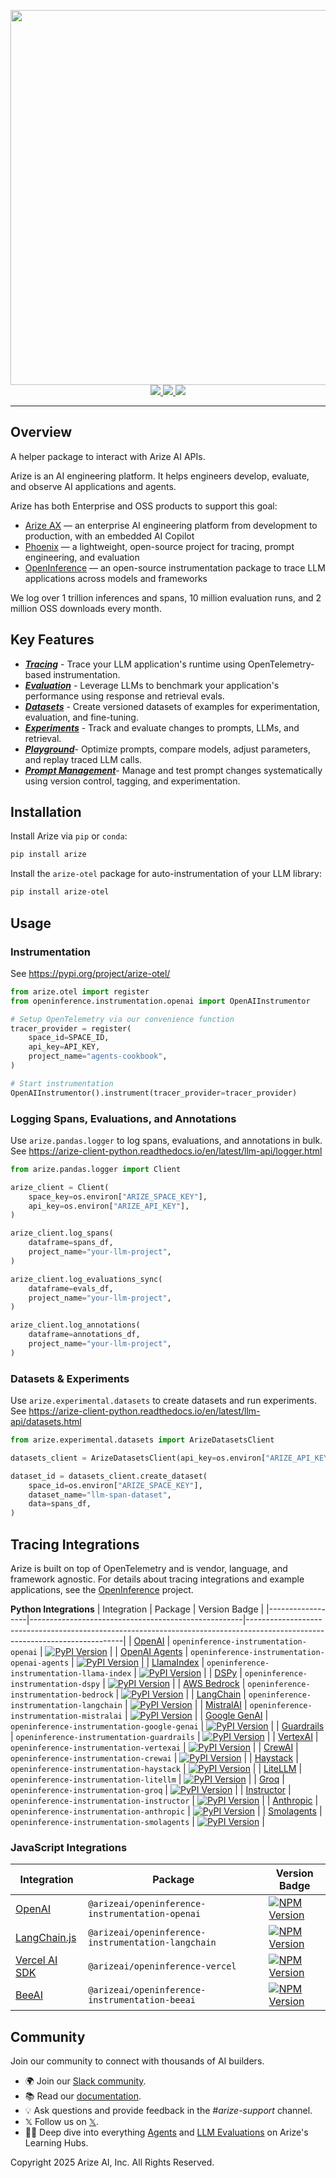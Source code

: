 <p align="center">
  <a href="https://arize.com/ax">
    <img src="https://storage.googleapis.com/arize-assets/arize-logo-white.jpg" width="600" />
  </a>
  <a target="_blank" href="https://pypi.org/project/arize/">
    <img src="https://img.shields.io/pypi/v/arize?color=blue">
  </a>
  <a target="_blank" href="https://pypi.org/project/arize/">
      <img src="https://img.shields.io/pypi/pyversions/arize">
  </a>
  <a target="_blank" href="https://arize-ai.slack.com/join/shared_invite/zt-2w57bhem8-hq24MB6u7yE_ZF_ilOYSBw#/shared-invite/email">
    <img src="https://img.shields.io/badge/slack-@arize-blue.svg?logo=slack">
  </a>
</p>

---

## Overview

A helper package to interact with Arize AI APIs.

Arize is an AI engineering platform. It helps engineers develop, evaluate, and observe AI applications and agents. 

Arize has both Enterprise and OSS products to support this goal: 
- [Arize AX](https://arize.com/) — an enterprise AI engineering platform from development to production, with an embedded AI Copilot
- [Phoenix](https://github.com/Arize-ai/phoenix) — a lightweight, open-source project for tracing, prompt engineering, and evaluation
- [OpenInference](https://github.com/Arize-ai/openinference) — an open-source instrumentation package to trace LLM applications across models and frameworks

We log over 1 trillion inferences and spans, 10 million evaluation runs, and 2 million OSS downloads every month. 

## Key Features
- [**_Tracing_**](https://docs.arize.com/arize/observe/tracing) - Trace your LLM application's runtime using OpenTelemetry-based instrumentation.
- [**_Evaluation_**](https://docs.arize.com/arize/evaluate/online-evals) - Leverage LLMs to benchmark your application's performance using response and retrieval evals.
- [**_Datasets_**](https://docs.arize.com/arize/develop/datasets) - Create versioned datasets of examples for experimentation, evaluation, and fine-tuning.
- [**_Experiments_**](https://docs.arize.com/arize/develop/datasets-and-experiments) - Track and evaluate changes to prompts, LLMs, and retrieval.
- [**_Playground_**](https://docs.arize.com/arize/develop/prompt-playground)- Optimize prompts, compare models, adjust parameters, and replay traced LLM calls.
- [**_Prompt Management_**](https://docs.arize.com/arize/develop/prompt-hub)- Manage and test prompt changes systematically using version control, tagging, and experimentation.

## Installation

Install Arize via `pip` or `conda`:

```bash
pip install arize
```

Install the `arize-otel` package for auto-instrumentation of your LLM library:

```bash
pip install arize-otel
```

## Usage
  
### Instrumentation
See https://pypi.org/project/arize-otel/

```python
from arize.otel import register
from openinference.instrumentation.openai import OpenAIInstrumentor

# Setup OpenTelemetry via our convenience function
tracer_provider = register(
    space_id=SPACE_ID,
    api_key=API_KEY,
    project_name="agents-cookbook",
)

# Start instrumentation
OpenAIInstrumentor().instrument(tracer_provider=tracer_provider)
```


### Logging Spans, Evaluations, and Annotations

Use `arize.pandas.logger` to log spans, evaluations, and annotations in bulk. See https://arize-client-python.readthedocs.io/en/latest/llm-api/logger.html

```python
from arize.pandas.logger import Client

arize_client = Client(
    space_key=os.environ["ARIZE_SPACE_KEY"],
    api_key=os.environ["ARIZE_API_KEY"],
)

arize_client.log_spans(
    dataframe=spans_df,
    project_name="your-llm-project",
)

arize_client.log_evaluations_sync(
    dataframe=evals_df,
    project_name="your-llm-project",
)

arize_client.log_annotations(
    dataframe=annotations_df,
    project_name="your-llm-project",
)
```

### Datasets & Experiments

Use `arize.experimental.datasets` to create datasets and run experiments. See https://arize-client-python.readthedocs.io/en/latest/llm-api/datasets.html

```python
from arize.experimental.datasets import ArizeDatasetsClient

datasets_client = ArizeDatasetsClient(api_key=os.environ["ARIZE_API_KEY"])

dataset_id = datasets_client.create_dataset(
    space_id=os.environ["ARIZE_SPACE_KEY"],
    dataset_name="llm-span-dataset",
    data=spans_df,
)
```


## Tracing Integrations

Arize is built on top of OpenTelemetry and is vendor, language, and framework agnostic. For details about tracing integrations and example applications, see the [OpenInference](https://github.com/Arize-ai/openinference) project.

**Python Integrations**
| Integration | Package | Version Badge |
|------------------|-----------------------------------------------------|-----------------------------------------------------------------------------------------------------------------------------|
| [OpenAI](https://docs.arize.com/phoenix/tracing/integrations-tracing/openai) | `openinference-instrumentation-openai` | [![PyPI Version](https://img.shields.io/pypi/v/openinference-instrumentation-openai.svg)](https://pypi.python.org/pypi/openinference-instrumentation-openai) |
| [OpenAI Agents](https://docs.arize.com/phoenix/tracing/integrations-tracing/openai-agents-sdk) | `openinference-instrumentation-openai-agents` | [![PyPI Version](https://img.shields.io/pypi/v/openinference-instrumentation-openai-agents.svg)](https://pypi.python.org/pypi/openinference-instrumentation-openai-agents) |
| [LlamaIndex](https://docs.arize.com/phoenix/tracing/integrations-tracing/llamaindex) | `openinference-instrumentation-llama-index` | [![PyPI Version](https://img.shields.io/pypi/v/openinference-instrumentation-llama-index.svg)](https://pypi.python.org/pypi/openinference-instrumentation-llama-index) |
| [DSPy](https://docs.arize.com/phoenix/tracing/integrations-tracing/dspy) | `openinference-instrumentation-dspy` | [![PyPI Version](https://img.shields.io/pypi/v/openinference-instrumentation-dspy.svg)](https://pypi.python.org/pypi/openinference-instrumentation-dspy) |
| [AWS Bedrock](https://docs.arize.com/phoenix/tracing/integrations-tracing/bedrock) | `openinference-instrumentation-bedrock` | [![PyPI Version](https://img.shields.io/pypi/v/openinference-instrumentation-bedrock.svg)](https://pypi.python.org/pypi/openinference-instrumentation-bedrock) |
| [LangChain](https://docs.arize.com/phoenix/tracing/integrations-tracing/langchain) | `openinference-instrumentation-langchain` | [![PyPI Version](https://img.shields.io/pypi/v/openinference-instrumentation-langchain.svg)](https://pypi.python.org/pypi/openinference-instrumentation-langchain) |
| [MistralAI](https://docs.arize.com/phoenix/tracing/integrations-tracing/mistralai) | `openinference-instrumentation-mistralai` | [![PyPI Version](https://img.shields.io/pypi/v/openinference-instrumentation-mistralai.svg)](https://pypi.python.org/pypi/openinference-instrumentation-mistralai) |
| [Google GenAI](https://docs.arize.com/phoenix/tracing/integrations-tracing/google-gen-ai) | `openinference-instrumentation-google-genai` | [![PyPI Version](https://img.shields.io/pypi/v/openinference-instrumentation-google-genai.svg)](https://pypi.python.org/pypi/openinference-instrumentation-google-genai) |
| [Guardrails](https://docs.arize.com/phoenix/tracing/integrations-tracing/guardrails) | `openinference-instrumentation-guardrails` | [![PyPI Version](https://img.shields.io/pypi/v/openinference-instrumentation-guardrails.svg)](https://pypi.python.org/pypi/openinference-instrumentation-guardrails) |
| [VertexAI](https://docs.arize.com/phoenix/tracing/integrations-tracing/vertexai) | `openinference-instrumentation-vertexai` | [![PyPI Version](https://img.shields.io/pypi/v/openinference-instrumentation-vertexai.svg)](https://pypi.python.org/pypi/openinference-instrumentation-vertexai) |
| [CrewAI](https://docs.arize.com/phoenix/tracing/integrations-tracing/crewai) | `openinference-instrumentation-crewai` | [![PyPI Version](https://img.shields.io/pypi/v/openinference-instrumentation-crewai.svg)](https://pypi.python.org/pypi/openinference-instrumentation-crewai) |
| [Haystack](https://docs.arize.com/phoenix/tracing/integrations-tracing/haystack) | `openinference-instrumentation-haystack` | [![PyPI Version](https://img.shields.io/pypi/v/openinference-instrumentation-haystack.svg)](https://pypi.python.org/pypi/openinference-instrumentation-haystack) |
| [LiteLLM](https://docs.arize.com/phoenix/tracing/integrations-tracing/litellm) | `openinference-instrumentation-litellm` | [![PyPI Version](https://img.shields.io/pypi/v/openinference-instrumentation-litellm.svg)](https://pypi.python.org/pypi/openinference-instrumentation-litellm) |
| [Groq](https://docs.arize.com/phoenix/tracing/integrations-tracing/groq) | `openinference-instrumentation-groq` | [![PyPI Version](https://img.shields.io/pypi/v/openinference-instrumentation-groq.svg)](https://pypi.python.org/pypi/openinference-instrumentation-groq) |
| [Instructor](https://docs.arize.com/phoenix/tracing/integrations-tracing/instructor) | `openinference-instrumentation-instructor` | [![PyPI Version](https://img.shields.io/pypi/v/openinference-instrumentation-instructor.svg)](https://pypi.python.org/pypi/openinference-instrumentation-instructor) |
| [Anthropic](https://docs.arize.com/phoenix/tracing/integrations-tracing/anthropic) | `openinference-instrumentation-anthropic` | [![PyPI Version](https://img.shields.io/pypi/v/openinference-instrumentation-anthropic.svg)](https://pypi.python.org/pypi/openinference-instrumentation-anthropic) |
| [Smolagents](https://huggingface.co/docs/smolagents/en/tutorials/inspect_runs) | `openinference-instrumentation-smolagents` | [![PyPI Version](https://img.shields.io/pypi/v/openinference-instrumentation-smolagents.svg)](https://pypi.python.org/pypi/openinference-instrumentation-smolagents) |

### JavaScript Integrations

| Integration                                                                                | Package                                            | Version Badge                                                                                                                                                                       |
| ------------------------------------------------------------------------------------------ | -------------------------------------------------- | ----------------------------------------------------------------------------------------------------------------------------------------------------------------------------------- |
| [OpenAI](https://docs.arize.com/phoenix/tracing/integrations-tracing/openai-node-sdk)      | `@arizeai/openinference-instrumentation-openai`    | [![NPM Version](https://img.shields.io/npm/v/@arizeai/openinference-instrumentation-openai.svg)](https://www.npmjs.com/package/@arizeai/openinference-instrumentation-openai)       |
| [LangChain.js](https://docs.arize.com/phoenix/tracing/integrations-tracing/langchain.js)   | `@arizeai/openinference-instrumentation-langchain` | [![NPM Version](https://img.shields.io/npm/v/@arizeai/openinference-instrumentation-langchain.svg)](https://www.npmjs.com/package/@arizeai/openinference-instrumentation-langchain) |
| [Vercel AI SDK](https://docs.arize.com/phoenix/tracing/integrations-tracing/vercel-ai-sdk) | `@arizeai/openinference-vercel`                    | [![NPM Version](https://img.shields.io/npm/v/@arizeai/openinference-vercel)](https://www.npmjs.com/package/@arizeai/openinference-vercel)                                           |
| [BeeAI](https://docs.arize.com/phoenix/tracing/integrations-tracing/beeai)                 | `@arizeai/openinference-instrumentation-beeai`     | [![NPM Version](https://img.shields.io/npm/v/@arizeai/openinference-vercel)](https://www.npmjs.com/package/@arizeai/openinference-instrumentation-beeai)                            |


## Community

Join our community to connect with thousands of AI builders.

- 🌍 Join our [Slack community](https://arize-ai.slack.com/join/shared_invite/zt-11t1vbu4x-xkBIHmOREQnYnYDH1GDfCg?__hstc=259489365.a667dfafcfa0169c8aee4178d115dc81.1733501603539.1733501603539.1733501603539.1&__hssc=259489365.1.1733501603539&__hsfp=3822854628&submissionGuid=381a0676-8f38-437b-96f2-fc10875658df#/shared-invite/email).
- 📚 Read our [documentation](https://docs.arize.com/arize).
- 💡 Ask questions and provide feedback in the _#arize-support_ channel.
- 𝕏 Follow us on [𝕏](https://twitter.com/ArizeAI).
- 🧑‍🏫 Deep dive into everything [Agents](http://arize.com/ai-agents/) and [LLM Evaluations](https://arize.com/llm-evaluation) on Arize's Learning Hubs.

Copyright 2025 Arize AI, Inc. All Rights Reserved.
